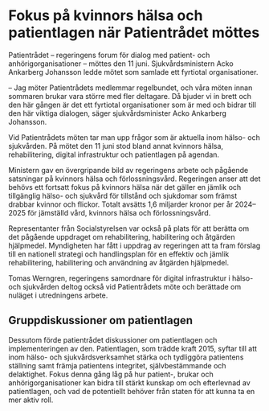 # Fokus på kvinnors hälsa och patientlagen när Patientrådet möttes

Patientrådet – regeringens forum för dialog med patient- och anhörigorganisationer – möttes den 11 juni. Sjukvårdsministern Acko Ankarberg Johansson ledde mötet som samlade ett fyrtiotal organisationer.

– Jag möter Patientrådets medlemmar regelbundet, och våra möten innan sommaren brukar vara större med fler deltagare. Då bjuder vi in brett och den här gången är det ett fyrtiotal organisationer som är med och bidrar till den här viktiga dialogen, säger sjukvårdsminister Acko Ankarberg Johansson.

Vid Patientrådets möten tar man upp frågor som är aktuella inom hälso- och sjukvården. På mötet den 11 juni stod bland annat kvinnors hälsa, rehabilitering, digital infrastruktur och patientlagen på agendan.

Ministern gav en övergripande bild av regeringens arbete och pågående satsningar på kvinnors hälsa och förlossningsvård. Regeringen anser att det behövs ett fortsatt fokus på kvinnors hälsa när det gäller en jämlik och tillgänglig hälso- och sjukvård för tillstånd och sjukdomar som främst drabbar kvinnor och flickor. Totalt avsätts 1,6 miljarder kronor per år 2024–2025 för jämställd vård, kvinnors hälsa och förlossningsvård.

Representanter från Socialstyrelsen var också på plats för att berätta om det pågående uppdraget om rehabilitering, habilitering och åtgärden hjälpmedel. Myndigheten har fått i uppdrag av regeringen att ta fram förslag till en nationell strategi och handlingsplan för en effektiv och jämlik rehabilitering, habilitering och användning av åtgärden hjälpmedel.

Tomas Werngren, regeringens samordnare för digital infrastruktur i hälso- och sjukvården deltog också vid Patientrådets möte och berättade om nuläget i utredningens arbete.

## Gruppdiskussioner om patientlagen

Dessutom förde patientrådet diskussioner om patientlagen och implementeringen av den. Patientlagen, som trädde kraft 2015, syftar till att inom hälso- och sjukvårdsverksamhet stärka och tydliggöra patientens ställning samt främja patientens integritet, självbestämmande och delaktighet. Fokus denna gång låg på hur patient-, brukar och anhörigorganisationer kan bidra till stärkt kunskap om och efterlevnad av patientlagen, och vad de potentiellt behöver från staten för att kunna ta en mer aktiv roll.
